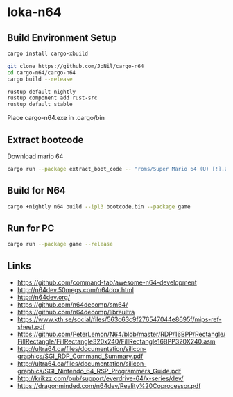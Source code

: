 # loka-n64

## Build Environment Setup

```bash
cargo install cargo-xbuild

git clone https://github.com/JoNil/cargo-n64
cd cargo-n64/cargo-n64
cargo build --release

rustup default nightly
rustup component add rust-src
rustup default stable
```

Place cargo-n64.exe in .cargo/bin

## Extract bootcode

Download mario 64

```bash
cargo run --package extract_boot_code -- "roms/Super Mario 64 (U) [!].z64"
```

## Build for N64

```bash
cargo +nightly n64 build --ipl3 bootcode.bin --package game
```

## Run for PC

```bash
cargo run --package game --release
```

## Links

- https://github.com/command-tab/awesome-n64-development
- http://n64dev.50megs.com/n64dox.html
- http://n64dev.org/
- https://github.com/n64decomp/sm64/
- https://github.com/n64decomp/libreultra
- https://www.kth.se/social/files/563c63c9f276547044e8695f/mips-ref-sheet.pdf
- https://github.com/PeterLemon/N64/blob/master/RDP/16BPP/Rectangle/FillRectangle/FillRectangle320x240/FillRectangle16BPP320X240.asm
- http://ultra64.ca/files/documentation/silicon-graphics/SGI_RDP_Command_Summary.pdf
- http://ultra64.ca/files/documentation/silicon-graphics/SGI_Nintendo_64_RSP_Programmers_Guide.pdf
- http://krikzz.com/pub/support/everdrive-64/x-series/dev/
- https://dragonminded.com/n64dev/Reality%20Coprocessor.pdf